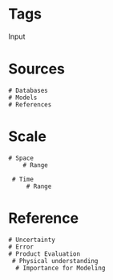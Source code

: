 # Tags
	
Input
# Sources
	# Databases
	# Models
	# References
	

# Scale
	# Space
		# Range
		 
	 # Time
		 # Range
		 
	 
# Reference
	# Uncertainty
	# Error
	# Product Evaluation
	 # Physical understanding
	  # Importance for Modeling


	

